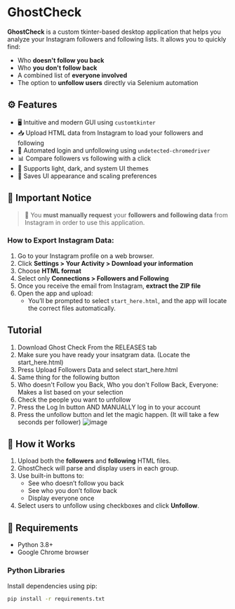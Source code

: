 # GhostCheck 
**GhostCheck** is a custom tkinter-based desktop application that helps you analyze your Instagram followers and following lists. It allows you to quickly find:

- Who **doesn't follow you back**
- Who **you don't follow back**
- A combined list of **everyone involved**
- The option to **unfollow users** directly via Selenium automation


## ⚙️ Features

- 🖥️ Intuitive and modern GUI using `customtkinter`
- 📥 Upload HTML data from Instagram to load your followers and following
- 🤖 Automated login and unfollowing using `undetected-chromedriver`
- 📊 Compare followers vs following with a click
- 🌙 Supports light, dark, and system UI themes
- 🔧 Saves UI appearance and scaling preferences


## 📸 Important Notice

> 🧾 You **must manually request** your **followers and following data** from Instagram in order to use this application.

### How to Export Instagram Data:
1. Go to your Instagram profile on a web browser.
2. Click **Settings > Your Activity > Download your information**
3. Choose **HTML format**
4. Select only **Connections > Followers and Following**
5. Once you receive the email from Instagram, **extract the ZIP file**
6. Open the app and upload:
   - You’ll be prompted to select `start_here.html`, and the app will locate the correct files automatically.
  
## Tutorial
1. Download Ghost Check From the RELEASES tab
2. Make sure you have ready your insatgram data. (Locate the start_here.html)
3. Press Upload Followers Data and select start_here.html
4. Same thing for the following button
5. Who doesn't Follow you Back, Who you don't Follow Back, Everyone: Makes a list based on your selection
6. Check the people you want to unfollow
7. Press the Log In button AND MANUALLY log in to your account
8. Press the unfollow button and let the magic happen. (It will take a few seconds per follower)
![image](https://github.com/user-attachments/assets/52e68a18-9f31-414e-a8bd-5df45951b70b)

## 🧠 How it Works

1. Upload both the **followers** and **following** HTML files.
2. GhostCheck will parse and display users in each group.
3. Use built-in buttons to:
   - See who doesn’t follow you back
   - See who you don’t follow back
   - Display everyone once
4. Select users to unfollow using checkboxes and click **Unfollow**.




## 🔧 Requirements

- Python 3.8+
- Google Chrome browser

### Python Libraries

Install dependencies using pip:

```bash
pip install -r requirements.txt

